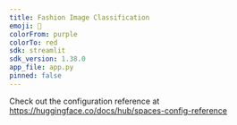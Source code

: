 ```yaml
---
title: Fashion Image Classification
emoji: 🏢
colorFrom: purple
colorTo: red
sdk: streamlit
sdk_version: 1.38.0
app_file: app.py
pinned: false
---
```


Check out the configuration reference at https://huggingface.co/docs/hub/spaces-config-reference
